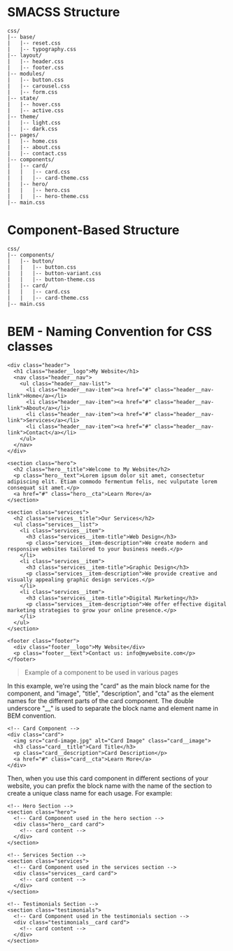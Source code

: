 # SMACSS Structure

```
css/
|-- base/
|   |-- reset.css
|   |-- typography.css
|-- layout/
|   |-- header.css
|   |-- footer.css
|-- modules/
|   |-- button.css
|   |-- carousel.css
|   |-- form.css
|-- state/
|   |-- hover.css
|   |-- active.css
|-- theme/
|   |-- light.css
|   |-- dark.css
|-- pages/
|   |-- home.css
|   |-- about.css
|   |-- contact.css
|-- components/
|   |-- card/
|   |   |-- card.css
|   |   |-- card-theme.css
|   |-- hero/
|   |   |-- hero.css
|   |   |-- hero-theme.css
|-- main.css
```

# Component-Based Structure
```
css/
|-- components/
|   |-- button/
|   |   |-- button.css
|   |   |-- button-variant.css
|   |   |-- button-theme.css
|   |-- card/
|   |   |-- card.css
|   |   |-- card-theme.css
|-- main.css
```

# BEM - Naming Convention for CSS classes
```
<div class="header">
  <h1 class="header__logo">My Website</h1>
  <nav class="header__nav">
    <ul class="header__nav-list">
      <li class="header__nav-item"><a href="#" class="header__nav-link">Home</a></li>
      <li class="header__nav-item"><a href="#" class="header__nav-link">About</a></li>
      <li class="header__nav-item"><a href="#" class="header__nav-link">Services</a></li>
      <li class="header__nav-item"><a href="#" class="header__nav-link">Contact</a></li>
    </ul>
  </nav>
</div>

<section class="hero">
  <h2 class="hero__title">Welcome to My Website</h2>
  <p class="hero__text">Lorem ipsum dolor sit amet, consectetur adipiscing elit. Etiam commodo fermentum felis, nec vulputate lorem consequat sit amet.</p>
  <a href="#" class="hero__cta">Learn More</a>
</section>

<section class="services">
  <h2 class="services__title">Our Services</h2>
  <ul class="services__list">
    <li class="services__item">
      <h3 class="services__item-title">Web Design</h3>
      <p class="services__item-description">We create modern and responsive websites tailored to your business needs.</p>
    </li>
    <li class="services__item">
      <h3 class="services__item-title">Graphic Design</h3>
      <p class="services__item-description">We provide creative and visually appealing graphic design services.</p>
    </li>
    <li class="services__item">
      <h3 class="services__item-title">Digital Marketing</h3>
      <p class="services__item-description">We offer effective digital marketing strategies to grow your online presence.</p>
    </li>
  </ul>
</section>

<footer class="footer">
  <div class="footer__logo">My Website</div>
  <p class="footer__text">Contact us: info@mywebsite.com</p>
</footer>
```

> Example of a component to be used in various pages

In this example, we're using the "card" as the main block name for the component, and "image", "title", "description", and "cta" as the element names for the different parts of the card component. The double underscore "__" is used to separate the block name and element name in BEM convention.    

```
<!-- Card Component -->
<div class="card">
  <img src="card-image.jpg" alt="Card Image" class="card__image">
  <h3 class="card__title">Card Title</h3>
  <p class="card__description">Card Description</p>
  <a href="#" class="card__cta">Learn More</a>
</div>
```

Then, when you use this card component in different sections of your website, you can prefix the block name with the name of the section to create a unique class name for each usage. For example:


```
<!-- Hero Section -->
<section class="hero">
  <!-- Card Component used in the hero section -->
  <div class="hero__card card">
    <!-- card content -->
  </div>
</section>

<!-- Services Section -->
<section class="services">
  <!-- Card Component used in the services section -->
  <div class="services__card card">
    <!-- card content -->
  </div>
</section>

<!-- Testimonials Section -->
<section class="testimonials">
  <!-- Card Component used in the testimonials section -->
  <div class="testimonials__card card">
    <!-- card content -->
  </div>
</section>
```
